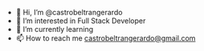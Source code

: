 - 👋 Hi, I’m @castrobeltrangerardo
- 👀 I’m interested in Full Stack Developer
- 🌱 I’m currently learning 
- 📫 How to reach me castrobeltrangerardo@gmail.com

<!---
castrobeltrangerardo/castrobeltrangerardo is a ✨ special ✨ repository because its `README.md` (this file) appears on your GitHub profile.
You can click the Preview link to take a look at your changes.
--->
